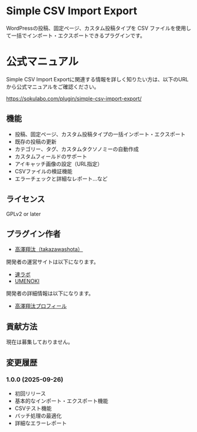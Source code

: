 # Simple CSV Import Export

WordPressの投稿、固定ページ、カスタム投稿タイプを CSV ファイルを使用して一括でインポート・エクスポートできるプラグインです。

# 公式マニュアル

Simple CSV Import Exportに関連する情報を詳しく知りたい方は、以下のURLから公式マニュアルをご確認ください。

https://sokulabo.com/plugin/simple-csv-import-export/

## 機能

- 投稿、固定ページ、カスタム投稿タイプの一括インポート・エクスポート
- 既存の投稿の更新
- カテゴリー、タグ、カスタムタクソノミーの自動作成
- カスタムフィールドのサポート
- アイキャッチ画像の設定（URL指定）
- CSVファイルの検証機能
- エラーチェックと詳細なレポート...など

## ライセンス

GPLv2 or later

## プラグイン作者

- [高澤翔汰（takazawashota）](https://github.com/takazawashota)

開発者の運営サイトは以下になります。

- [速ラボ](https://sokulabo.com)
- [UMENOKI](https://ume-noki.com)

開発者の詳細情報は以下になります。

- [高澤翔汰プロフィール](https://ume-noki.com/operator/)

## 貢献方法

現在は募集しておりません。

## 変更履歴

### 1.0.0 (2025-09-26)
- 初回リリース
- 基本的なインポート・エクスポート機能
- CSVテスト機能
- バッチ処理の最適化
- 詳細なエラーレポート
